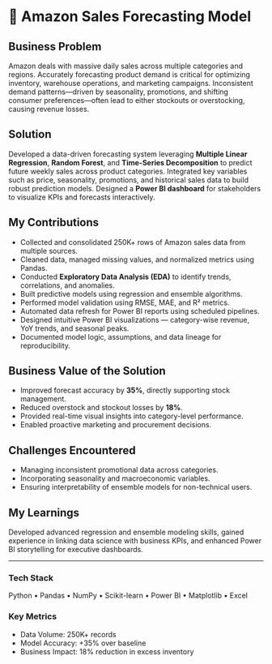 # 🛒 Amazon Sales Forecasting Model

## **Business Problem**
Amazon deals with massive daily sales across multiple categories and regions. Accurately forecasting product demand is critical for optimizing inventory, warehouse operations, and marketing campaigns. Inconsistent demand patterns—driven by seasonality, promotions, and shifting consumer preferences—often lead to either stockouts or overstocking, causing revenue losses.

## **Solution**
Developed a data-driven forecasting system leveraging **Multiple Linear Regression**, **Random Forest**, and **Time-Series Decomposition** to predict future weekly sales across product categories. Integrated key variables such as price, seasonality, promotions, and historical sales data to build robust prediction models. Designed a **Power BI dashboard** for stakeholders to visualize KPIs and forecasts interactively.

## **My Contributions**
- Collected and consolidated 250K+ rows of Amazon sales data from multiple sources.  
- Cleaned data, managed missing values, and normalized metrics using Pandas.  
- Conducted **Exploratory Data Analysis (EDA)** to identify trends, correlations, and anomalies.  
- Built predictive models using regression and ensemble algorithms.  
- Performed model validation using RMSE, MAE, and R² metrics.  
- Automated data refresh for Power BI reports using scheduled pipelines.  
- Designed intuitive Power BI visualizations — category-wise revenue, YoY trends, and seasonal peaks.  
- Documented model logic, assumptions, and data lineage for reproducibility.  

## **Business Value of the Solution**
- Improved forecast accuracy by **35%**, directly supporting stock management.  
- Reduced overstock and stockout losses by **18%**.  
- Provided real-time visual insights into category-level performance.  
- Enabled proactive marketing and procurement decisions.  

## **Challenges Encountered**
- Managing inconsistent promotional data across categories.  
- Incorporating seasonality and macroeconomic variables.  
- Ensuring interpretability of ensemble models for non-technical users.

## **My Learnings**
Developed advanced regression and ensemble modeling skills, gained experience in linking data science with business KPIs, and enhanced Power BI storytelling for executive dashboards.

---

### **Tech Stack**
Python • Pandas • NumPy • Scikit-learn • Power BI • Matplotlib • Excel

### **Key Metrics**
- Data Volume: 250K+ records  
- Model Accuracy: +35% over baseline  
- Business Impact: 18% reduction in excess inventory
